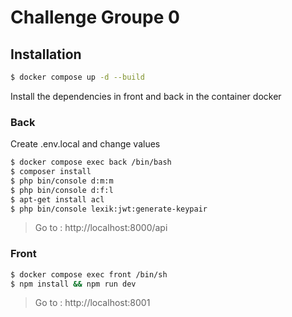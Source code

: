 # Challenge Groupe 0

## Installation

```bash 
$ docker compose up -d --build
```
Install the dependencies in front and back in the container docker

### Back 

Create .env.local and change values

```bash
$ docker compose exec back /bin/bash
$ composer install
$ php bin/console d:m:m
$ php bin/console d:f:l
$ apt-get install acl
$ php bin/console lexik:jwt:generate-keypair
```
> Go to : http://localhost:8000/api

### Front
```bash
$ docker compose exec front /bin/sh
$ npm install && npm run dev
```
> Go to : http://localhost:8001